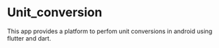 # Unit_conversion
This app provides a platform to perfom unit conversions in android using flutter and dart.
